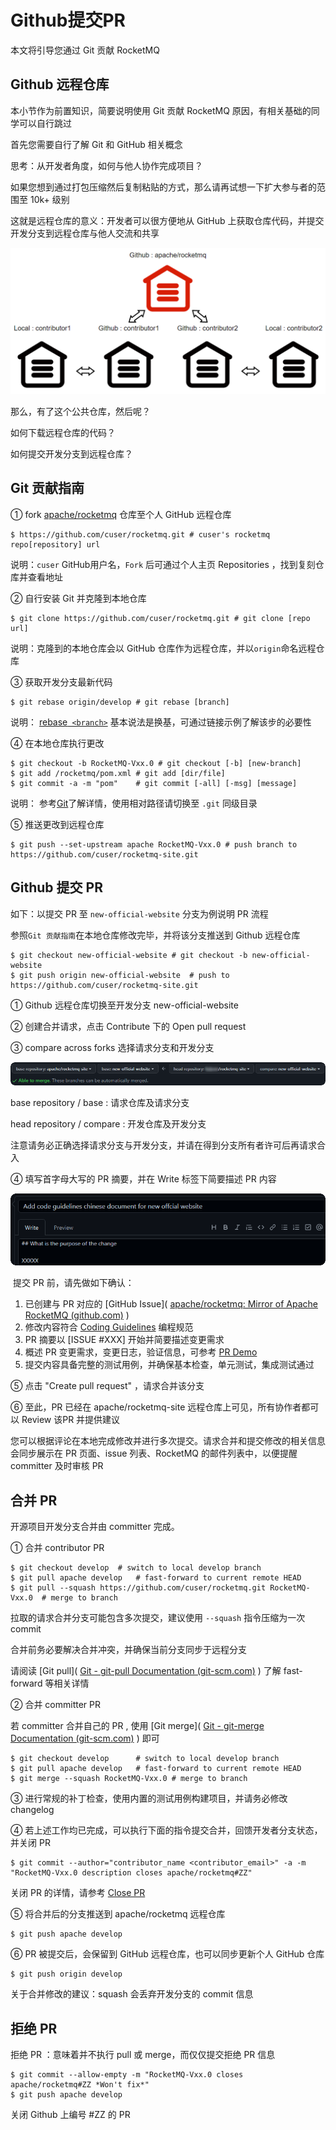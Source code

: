 #  Github提交PR

本文将引导您通过 Git 贡献 RocketMQ

## Github 远程仓库

本小节作为前置知识，简要说明使用 Git 贡献 RocketMQ 原因，有相关基础的同学可以自行跳过

首先您需要自行了解 Git 和 GitHub 相关概念

思考：从开发者角度，如何与他人协作完成项目？

如果您想到通过打包压缩然后复制粘贴的方式，那么请再试想一下扩大参与者的范围至 10k+ 级别

这就是远程仓库的意义：开发者可以很方便地从 GitHub 上获取仓库代码，并提交开发分支到远程仓库与他人交流和共享

![1656601484232](../picture/31pull-request/1_Github.png)

那么，有了这个公共仓库，然后呢？

如何下载远程仓库的代码？

如何提交开发分支到远程仓库？

## Git 贡献指南

① fork [apache/rocketmq](https://github.com/apache/rocketmq) 仓库至个人 GitHub 远程仓库

```shell
$ https://github.com/cuser/rocketmq.git # cuser's rocketmq repo[repository] url
```

说明：```cuser``` GitHub用户名，```Fork``` 后可通过个人主页 Repositories ，找到复刻仓库并查看地址

② 自行安装 Git 并克隆到本地仓库

```shell
$ git clone https://github.com/cuser/rocketmq.git # git clone [repo url]
```

说明：克隆到的本地仓库会以 GitHub 仓库作为远程仓库，并以```origin```命名远程仓库

③ 获取开发分支最新代码

```shell
$ git rebase origin/develop # git rebase [branch]
```

说明： [rebase` <branch>`](https://git-scm.com/docs/git-rebase) 基本说法是换基，可通过链接示例了解该步的必要性

④ 在本地仓库执行更改

```shell
$ git checkout -b RocketMQ-Vxx.0 # git checkout [-b] [new-branch]
$ git add /rocketmq/pom.xml # git add [dir/file]
$ git commit -a -m "pom"	# git commit [-all] [-msg] [message]
```

说明： 参考[Git](https://git-scm.com/docs/git-add)了解详情，使用相对路径请切换至 ```.git``` 同级目录

⑤ 推送更改到远程仓库

```shell
$ git push --set-upstream apache RocketMQ-Vxx.0	# push branch to https://github.com/cuser/rocketmq-site.git
```

## Github 提交 PR

如下：以提交 PR 至 ```new-official-website``` 分支为例说明 PR 流程

参照```Git 贡献指南```在本地仓库修改完毕，并将该分支推送到 Github 远程仓库

```shell
$ git checkout new-official-website	# git checkout -b new-official-website
$ git push origin new-official-website	# push to https://github.com/cuser/rocketmq-site.git
```

① Github 远程仓库切换至开发分支 new-official-website

② 创建合并请求，点击 Contribute 下的 Open pull request

③ compare across forks 选择请求分支和开发分支

![1656580236831](../picture/31pull-request/2_compare.png)

base repository / base : 请求仓库及请求分支

head repository / compare : 开发仓库及开发分支

注意请务必正确选择请求分支与开发分支，并请在得到分支所有者许可后再请求合入

④ 填写首字母大写的 PR 摘要，并在 Write 标签下简要描述 PR 内容

![1656589498318](../picture/31pull-request/3_Write.png)

​	提交 PR 前，请先做如下确认：

1. 已创建与 PR 对应的 [GitHub Issue]( [apache/rocketmq: Mirror of Apache RocketMQ (github.com)](https://github.com/apache/rocketmq/issues) )
2. 修改内容符合 [Coding Guidelines](/docs/贡献指南/30code-guidelines) 编程规范
3. PR 摘要以 [ISSUE #XXX] 开始并简要描述变更需求
4. 概述 PR 变更需求，变更日志，验证信息，可参考 [PR Demo](https://github.com/apache/rocketmq/pull/152) 
5. 提交内容具备完整的测试用例，并确保基本检查，单元测试，集成测试通过

⑤ 点击 "Create pull request" ，请求合并该分支

⑥ 至此，PR 已经在 apache/rocketmq-site 远程仓库上可见，所有协作者都可以 Review 该PR 并提供建议

您可以根据评论在本地完成修改并进行多次提交。请求合并和提交修改的相关信息会同步展示在 PR 页面、issue 列表、RocketMQ 的邮件列表中，以便提醒 committer 及时审核 PR

## 合并 PR

开源项目开发分支合并由 committer 完成。

① 合并 contributor PR

```shell
$ git checkout develop	# switch to local develop branch
$ git pull apache develop	# fast-forward to current remote HEAD
$ git pull --squash https://github.com/cuser/rocketmq.git RocketMQ-Vxx.0  # merge to branch
```

拉取的请求合并分支可能包含多次提交，建议使用 ```--squash``` 指令压缩为一次 commit

合并前务必要解决合并冲突，并确保当前分支同步于远程分支

请阅读 [Git pull]( [Git - git-pull Documentation (git-scm.com)](https://git-scm.com/docs/git-pull) ) 了解 fast-forward 等相关详情

② 合并 committer PR

若 committer 合并自己的 PR , 使用 [Git merge]( [Git - git-merge Documentation (git-scm.com)](https://git-scm.com/docs/git-merge) ) 即可

```shell
$ git checkout develop      # switch to local develop branch
$ git pull apache develop   # fast-forward to current remote HEAD
$ git merge --squash RocketMQ-Vxx.0	# merge to branch
```

③ 进行常规的补丁检查，使用内置的测试用例构建项目，并请务必修改 changelog 

④ 若上述工作均已完成，可以执行下面的指令提交合并，回馈开发者分支状态，并关闭 PR

```shell
$ git commit --author="contributor_name <contributor_email>" -a -m "RocketMQ-Vxx.0 description closes apache/rocketmq#ZZ"
```

关闭 PR 的详情，请参考 [Close PR](https://docs.github.com/cn/issues/tracking-your-work-with-issues/closing-an-issue) 

⑤ 将合并后的分支推送到 apache/rocketmq 远程仓库

```shell
$ git push apache develop
```

⑥ PR 被提交后，会保留到 GitHub 远程仓库，也可以同步更新个人 GitHub 仓库

```shell
$ git push origin develop
```

关于合并修改的建议：squash 会丢弃开发分支的 commit 信息

## 拒绝 PR

拒绝 PR ：意味着并不执行 pull 或 merge，而仅仅提交拒绝 PR 信息

```SHELL
$ git commit --allow-empty -m "RocketMQ-Vxx.0 closes apache/rocketmq#ZZ *Won't fix*"
$ git push apache develop
```

关闭 Github 上编号 #ZZ 的 PR









